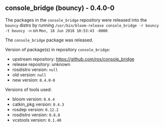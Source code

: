 ## console_bridge (bouncy) - 0.4.0-0

The packages in the `console_bridge` repository were released into the `bouncy` distro by running `/usr/bin/bloom-release console_bridge -r bouncy -t bouncy -n` on `Mon, 18 Jun 2018 10:53:43 -0000`

The `console_bridge` package was released.

Version of package(s) in repository `console_bridge`:

- upstream repository: https://github.com/ros/console_bridge
- release repository: unknown
- rosdistro version: `null`
- old version: `null`
- new version: `0.4.0-0`

Versions of tools used:

- bloom version: `0.6.4`
- catkin_pkg version: `0.4.3`
- rosdep version: `0.12.2`
- rosdistro version: `0.6.8`
- vcstools version: `0.1.40`


